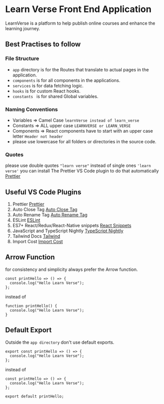 # Learn Verse Front End Application 

LearnVerse is a platform to help publish online courses and enhance the learning journey.

## Best Practises to follow 
### File Structure 
- `app` directory is for the Routes that translate to actual pages in the application.
- `components` is for all components in the applications.
- `services` is for data fetching logic.
- `hooks` is for custom React hooks.
- `constants ` is for shared Global variables.

### Naming Conventions 
- Variables => Camel Case `learnVerse instead of learn_verse`
- Constants => ALL upper case `LEARNVERSE or LEARN_VERSE`
- Components => React components have to start with an upper case letter `Header not header`
- please use lowercase for all folders or directories in the source code.


### Quotes
please use double quotes `"learn verse"` instead of single ones `'learn verse'` 
you can install The Prettier VS Code plugin to do that automatically [Prettier](https://marketplace.visualstudio.com/items?itemName=esbenp.prettier-vscode)

## Useful VS Code Plugins 
1. Prettier  [Prettier](https://marketplace.visualstudio.com/items?itemName=esbenp.prettier-vscode)
2. Auto Close Tag [Auto Close Tag](https://marketplace.visualstudio.com/items?itemName=formulahendry.auto-close-tag)
3. Auto Rename Tag [Auto Rename Tag](https://marketplace.visualstudio.com/items?itemName=formulahendry.auto-rename-tag)
4. ESLint  [ESLint](https://marketplace.visualstudio.com/items?itemName=dbaeumer.vscode-eslint)
5. ES7+ React/Redux/React-Native snippets [React Snippets ](https://marketplace.visualstudio.com/items?itemName=dsznajder.es7-react-js-snippets)
6. JavaScript and TypeScript Nightly [TypeScript Nightly ](https://marketplace.visualstudio.com/items?itemName=ms-vscode.vscode-typescript-next)
7. Tailwind Docs  [Tailwind  ](https://marketplace.visualstudio.com/items?itemName=austenc.tailwind-docs)
8. Import Cost  [Import Cost  ](https://marketplace.visualstudio.com/items?itemName=wix.vscode-import-cost)

## Arrow Function 
for consistency and simplicity always prefer the Arrow function. 
```
const printHello => () => {
  console.log("Hello Learn Verse");
};
```
instead of 
```
function printHello() {
  console.log("Hello Learn Verse");
}
```

## Default Export 

Outside the `app directory` don't use default exports. 
```
export const printHello => () => {
  console.log("Hello Learn Verse");
};
```
instead of 
```
const printHello => () => {
  console.log("Hello Learn Verse");
};

export default printHello;
```
